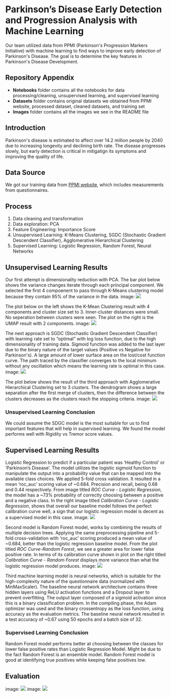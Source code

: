 # Parkinson’s Disease Early Detection and Progression Analysis with Machine Learning

Our team utilized data from PPMI (Parkinson's Progression Markers Initiative) with machine learning to find ways to improve early detection of Parkinson's Disease. The goal is to determine the key features in Parkinson's Disease Development.

## Repository Appendix
- **Notebooks** folder contains all the notebooks for data processing/cleaning, unsupervised learning, and supervised learning
- **Datasets** folder contains original datasets we obtained from PPMI website, processed dataset, cleaned datasets, and training set
- **Images** folder contains all the images we see in the README file

## Introduction
Parkinson's disease is estimated to affect over 14.2 million people by 2040 due to increasing longevity and declining birth rate. The disease progresses slowly, but early detection is critical in mitigatign its symptoms and improving the quality of life. 

## Data Source
We got our training data from [PPMI website](http://ppmi-info.org), which includes measurements from questionnaires. 

## Process
1. Data cleaning and transformation
2. Data exploration: PCA
3. Feature Engineering: Importance Score
4. Unsupervised Learning: K-Means Clustering, SGDC (Stochastic Gradient Descendent Classifier), Agglomerative Hierarchical Clustering
5. Supervised Learning: Logistic Regression, Random Forest, Neural Networks

## Unsupervised Learning Results
Our first attempt is dimensionality reduction with PCA. The bar plot below shows the variance changes iterate through each principal component. We selected the first 4 compoenent to pass through K-Means clustering model because they contain 95% of the variance in the data.
image: ![](Images/pca.png)

The plot below on the left shows the K-Mean Clustering result with 4 components and cluster size set to 3. Inner-cluster distances were small. No seperation between clusters were seen. The plot on the right is the UMAP result with 2 components. 
image: ![](Images/umap.png)

The next approach is SGDC (Stochastic Gradient Descendent Classifier) with learning rate set to “optimal” with log loss function, due to the high dimensionality of training data. Sigmoid function was added to the last layer due to the binary nature of the target values (Positive vs Negative for Parkinson's). A large amount of lower surface area on the lost/cost function curve. The path traced by the classifier converges to the local minimum without any oscillation which means the learning rate is optimal in this case.
image: ![](Images/gradient_descent.png)

The plot below shows the result of the third approach with Agglomerative Hierarchical Clustering set to 3 clusters. The dendrogram shows a large separation after the first merge of clusters, then the difference between the clusters decreases as the clusters reach the stopping criteria. 
image: ![](Images/dendrogram.png)

### Unsupervised Learning Conclusion
We could assume the SDGC model is the most suitable for us to find important features that will help in supervised learning. We found the model performs well with Rigidity vs Tremor score values. 

## Supervised Learning Results
Logistic Regression to predict if a particular patient was ‘Healthy Control’ or ‘Parkinson’s Disease’. The model utilizes the logistic sigmoid function to manipulate the output into a probability value that can be mapped into the available class choices. We applied 5-fold cross validation. It resulted in a mean ‘roc_auc’ scoring value of ~0.684. Precision and recall, being 0.68 and 0.44 respectively. From image titled *ROC Curve - Logistic Regression*, the model has a ~73% probability of correctly choosing between a positive and a negative class. In the right image titled *Calibration Curve - Logistic Regression*, shows that overall our baseline model follows the perfect calibration curve well, a sign that our logistic regression model is decent as a supervised model in this case. image: ![](Images/supervised_1.png)

Second model is Random Forest model, works by combining the results of multiple decision trees. Applying the same preprocessing pipeline and 5-fold cross-validation with ‘roc_auc’ scoring produced a mean value of ~0.684, better than the logistic regression baseline model. From the plot titled *ROC Curve-Random Forest*, we see a greater area for lower false positive rate. In terms of its calibration curve shown in plot on the right titled *Calibration Curve - Random Forest* displays more variance than what the logistic regression model produces.
image: ![](Images/supervised_2.png)

Third machine learning model is neural networks, which is suitable for the high-complexity nature of the questionnaire data (normalized with MinMaxScaler). The baseline neural network architecture contains three hidden layers using ReLU activation functions and a Dropout layer to prevent overfitting. The output layer composed of a sigmoid activation since this is a binary classification problem. In the compiling phase, the Adam optimizer was used and the binary crossentropy as the loss function, using accuracy as the evaluation metrics. The baseline neural network resulted in a test accuracy of ~0.67 using 50 epochs and a batch size of 32.


### Supervised Learning Conclusion
Random Forest model performs better at choosing between the classes for lower false positive rates than Logistic Regression Model. Might be due to the fact Random Forest is an ensemble model.
Random Forest model is good at identifying true positives while keeping false positives low. 

## Evaluation
image: ![](Images/evaluation_1.png)
image: ![](Images/evaluation_2.png)

